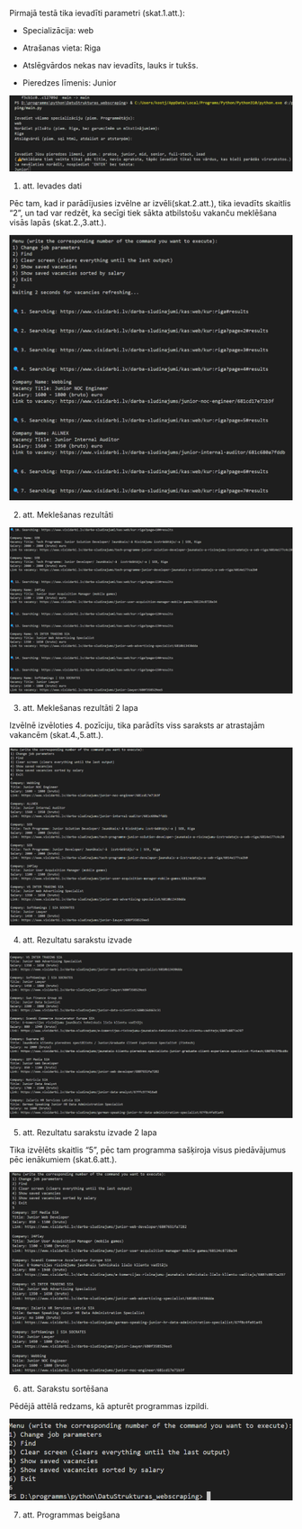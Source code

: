 Pirmajā testā tika ievadīti parametri (skat.1.att.):
- Specializācija: web
- Atrašanas vieta: Riga
- Atslēgvārdos nekas nav ievadīts, lauks ir tukšs.

- Pieredzes līmenis: Junior

![1 att](https://github.com/kostjakotovich/DatuStrukturas_webscraping/blob/main/Test_examples/Images/1.image.png)

1. att. Ievades dati

Pēc tam, kad ir parādījusies izvēlne ar izvēli(skat.2.att.), tika ievadīts skaitlis “2”, un tad var redzēt, ka secīgi tiek sākta atbilstošu vakanču meklēšana visās lapās (skat.2.,3.att.).

![2 att](https://github.com/kostjakotovich/DatuStrukturas_webscraping/blob/main/Test_examples/Images/2.image.png)

2. att. Meklešanas rezultāti

![3 att](https://github.com/kostjakotovich/DatuStrukturas_webscraping/blob/main/Test_examples/Images/3.image.png)

3. att. Meklešanas rezultāti 2 lapa

Izvēlnē izvēloties 4. pozīciju, tika parādīts viss saraksts ar atrastajām vakancēm (skat.4.,5.att.).

![4 att](https://github.com/kostjakotovich/DatuStrukturas_webscraping/blob/main/Test_examples/Images/4.image.png)

4. att. Rezultatu sarakstu izvade

![5 att](https://github.com/kostjakotovich/DatuStrukturas_webscraping/blob/main/Test_examples/Images/5.image.png)

5. att. Rezultatu sarakstu izvade 2 lapa

Tika izvēlēts skaitlis “5”, pēc tam programma sašķiroja visus piedāvājumus pēc ienākumiem (skat.6.att.).

![6 att](https://github.com/kostjakotovich/DatuStrukturas_webscraping/blob/main/Test_examples/Images/6.image.png)

6. att. Sarakstu sortēšana

Pēdējā attēlā redzams, kā apturēt programmas izpildi.

![7 att](https://github.com/kostjakotovich/DatuStrukturas_webscraping/blob/main/Test_examples/Images/7.image.png)

7. att. Programmas beigšana
